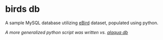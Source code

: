 birds db
========

A sample MySQL database utilizing [eBird](www.ebird.org) dataset, populated using python.  

*A more generalized python script was written vs. [alaqua db](github.com/mxwllndrsn/alaqua)*
